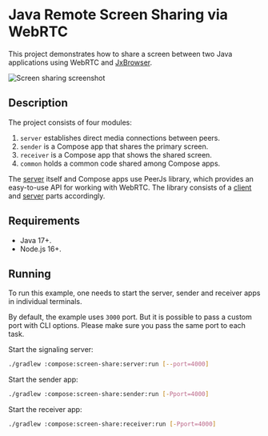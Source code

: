 # Java Remote Screen Sharing via WebRTC

This project demonstrates how to share a screen between two Java 
applications using WebRTC and [JxBrowser](https://www.teamdev.com/jxbrowser).

![Screen sharing screenshot](/.github/readme-resources/screenshot.png?raw=true)

## Description

The project consists of four modules:

1. `server` establishes direct media connections between peers.
2. `sender` is a Compose app that shares the primary screen.
3. `receiver` is a Compose app that shows the shared screen.
4. `common` holds a common code shared among Compose apps.

The [server][signaling-server] itself and Compose apps use PeerJs library, 
which provides an easy-to-use API for working with WebRTC. The library consists
of a [client][peer-js] and [server][peer-js-server] parts accordingly.

[signaling-server]: https://developer.mozilla.org/en-US/docs/Web/API/WebRTC_API/Signaling_and_video_calling#the_signaling_server
[peer-js]: https://github.com/peers/peerjs
[peer-js-server]: https://github.com/peers/peerjs-server

## Requirements

- Java 17+.
- Node.js 16+.

## Running

To run this example, one needs to start the server, sender and receiver apps
in individual terminals.

By default, the example uses `3000` port. But it is possible to pass a custom
port with CLI options. Please make sure you pass the same port to each task.

Start the signaling server:

```bash
./gradlew :compose:screen-share:server:run [--port=4000]
```

Start the sender app:

```bash
./gradlew :compose:screen-share:sender:run [-Pport=4000]
```

Start the receiver app:

```bash
./gradlew :compose:screen-share:receiver:run [-Pport=4000]
```
